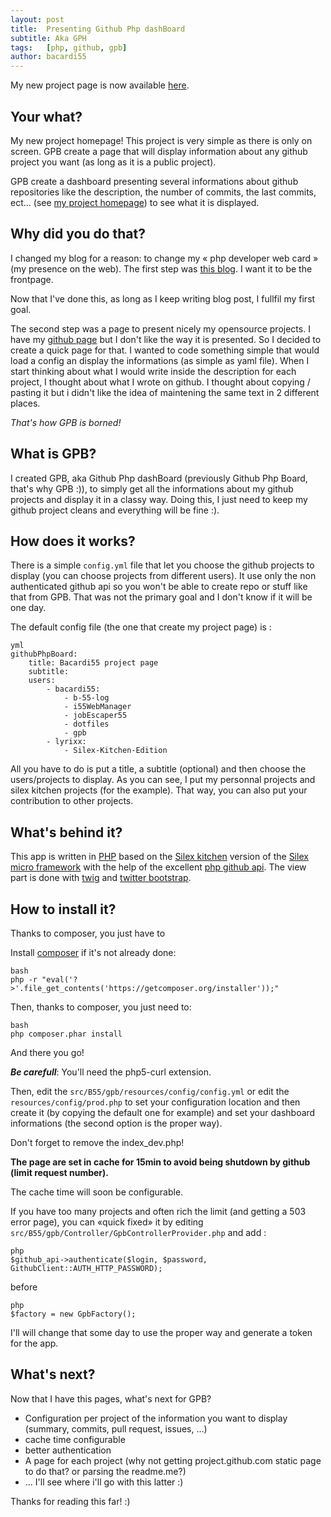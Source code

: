```yaml
---
layout: post
title:  Presenting Github Php dashBoard
subtitle: Aka GPH
tags:   [php, github, gpb]
author: bacardi55
---
```


My new project page is now available [here](http://projects.bacardi55.org "bacardi55's projects").


Your what?
----

My new project homepage! This project is very simple as there is only on screen. GPB create a page that will display information about any github project you want (as long as it is a public project).

GPB create a dashboard presenting several informations about github repositories like the description, the number of commits, the last commits, ect… (see [my project homepage](http://projects.bacardi55.org "bacardi55's project page")) to see what it is displayed.



Why did you do that?
----

I changed my blog for a reason: to change my « php developer web card » (my presence on the web). The first step was [this blog](http://bacardi55.org). I want it to be the frontpage.

Now that I've done this, as long as I keep writing blog post, I fullfil my first goal.

The second step was a page to present nicely my opensource projects. I have my [github page](http://github.com/bacardi55) but I don't like the way it is presented. So I decided to create a quick page for that. I wanted to code something simple that would load a config an display the informations (as simple as yaml file). When I start thinking about what I would write inside the description for each project, I thought about what I wrote on github. I thought about copying / pasting it but i didn't like the idea of maintening the same text in 2 different places.

*That's how GPB is borned!*



What is GPB?
----

I created GPB, aka Github Php dashBoard (previously Github Php Board, that's why GPB :)), to simply get all the informations about my github projects and display it in a classy way. Doing this, I just need to keep my github project cleans and everything will be fine :).



How does it works?
----

There is a simple `config.yml` file that let you choose the github projects to display (you can choose projects from different users). It use only the non authenticated github api so you won't be able to create repo or stuff like that from GPB. That was not the primary goal and I don't know if it will be one day.

The default config file (the one that create my project page) is :

    yml
    githubPhpBoard:
        title: Bacardi55 project page
        subtitle:
        users:
            - bacardi55:
                - b-55-log
                - i55WebManager
                - jobEscaper55
                - dotfiles
                - gpb
            - lyrixx:
                - Silex-Kitchen-Edition

All you have to do is put a title, a subtitle (optional) and then choose the users/projects to display. As you can see, I put my personnal projects and silex kitchen projects (for the example). That way, you can also put your contribution to other projects.



What's behind it?
----

This app is written in [PHP](http://php.net "php") based on the [Silex kitchen](https://github.com/lyrixx/Silex-Kitchen-Edition "silex kitchen") version of the [Silex micro framework](http://silex.sensio.org "silex") with the help of the excellent [php github api](https://github.com/ornicar/php-github-api). The view part is done with [twig](http://twig.sensio.org "twig") and [twitter bootstrap](http://twitter.github.com/bootstrap/).



How to install it?
----

Thanks to composer, you just have to

Install [composer](http://getcomposer.org) if it's not already done:

    bash
    php -r "eval('?>'.file_get_contents('https://getcomposer.org/installer'));"

Then, thanks to composer, you just need to:

    bash
    php composer.phar install

And there you go!

***Be carefull***: You'll need the php5-curl extension.

Then, edit the `src/B55/gpb/resources/config/config.yml` or edit the `resources/config/prod.php` to set your configuration location and then create it (by copying the default one for example) and set your dashboard informations (the second option is the proper way).

Don't forget to remove the index_dev.php!

**The page are set in cache for 15min to avoid being shutdown by github (limit request number).**

The cache time will soon be configurable.

If you have too many projects and often rich the limit (and getting a 503 error page), you can «quick fixed» it by editing `src/B55/gpb/Controller/GpbControllerProvider.php` and add :

    php
    $github_api->authenticate($login, $password, GithubClient::AUTH_HTTP_PASSWORD);

before

    php
    $factory = new GpbFactory();

I'll will change that some day to use the proper way and generate a token for the app.



What's next?
----

Now that I have this pages, what's next for GPB?

- Configuration per project of the information you want to display (summary, commits, pull request, issues, …)
- cache time configurable
- better authentication
- A page for each project (why not getting project.github.com static page to do that? or parsing the readme.me?)
- … I'll see where i'll go with this latter :)


Thanks for reading this far! :)
